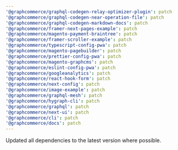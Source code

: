 ```yaml
---
'@graphcommerce/graphql-codegen-relay-optimizer-plugin': patch
'@graphcommerce/graphql-codegen-near-operation-file': patch
'@graphcommerce/graphql-codegen-markdown-docs': patch
'@graphcommerce/framer-next-pages-example': patch
'@graphcommerce/magento-payment-braintree': patch
'@graphcommerce/framer-scroller-example': patch
'@graphcommerce/typescript-config-pwa': patch
'@graphcommerce/magento-pagebuilder': patch
'@graphcommerce/prettier-config-pwa': patch
'@graphcommerce/magento-graphcms': patch
'@graphcommerce/eslint-config-pwa': patch
'@graphcommerce/googleanalytics': patch
'@graphcommerce/react-hook-form': patch
'@graphcommerce/next-config': patch
'@graphcommerce/image-example': patch
'@graphcommerce/graphql-mesh': patch
'@graphcommerce/hygraph-cli': patch
'@graphcommerce/graphql': patch
'@graphcommerce/next-ui': patch
'@graphcommerce/cli': patch
'@graphcommerce/docs': patch
---
```


Updated all dependencies to the latest version where possible.